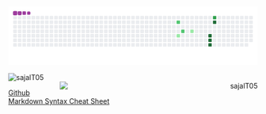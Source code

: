 <!-- snake eating contributions gif -->
![Contributions](https://github.com/sajalT05/sajalT05/blob/output/github-contribution-grid-snake.gif)

<p>
<!-- github statstics -->
<p align="left"><img align="left" src="https://github-readme-stats.vercel.app/api?username=sajalT05" alt="sajalT05" width="400" /></p>

<!-- github streaks -->
<p align="right"><img align="right" src="https://github-readme-streak-stats.herokuapp.com?user=sajalT05&stroke=79B8FF&border=00000053&fire=044289&ring=2188FFDF&currStreakLabel=044289" alt="sajalT05" width="400" /></p>
</p>

<br />

<a href="https://github.com/sajalT05/repository/blob/main/resources/github-markdown-syntax.md">Github Markdown Syntax Cheat Sheet</a>
